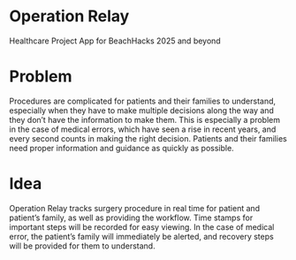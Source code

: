 # Operation Relay
Healthcare Project App for BeachHacks 2025 and beyond

# Problem
Procedures are complicated for patients and their families to understand, especially when they have to make multiple decisions along the way and they don’t have the information to make them. This is especially a problem in the case of medical errors, which have seen a rise in recent years, and every second counts in making the right decision. Patients and their families need proper information and guidance as quickly as possible.

# Idea
Operation Relay tracks surgery procedure in real time for patient and patient’s family, as well as providing the workflow. Time stamps for important steps will be recorded for easy viewing. In the case of medical error, the patient’s family will immediately be alerted, and recovery steps will be provided for them to understand. 
